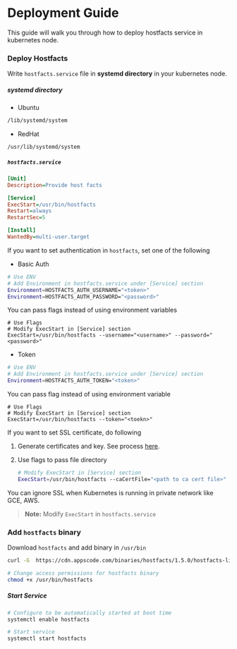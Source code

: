 # Deployment Guide

This guide will walk you through how to deploy hostfacts service in kubernetes node.

### Deploy Hostfacts

Write `hostfacts.service` file in __systemd directory__ in your kubernetes node.

##### systemd directory
* Ubuntu
```sh
/lib/systemd/system
```
* RedHat
```sh
/usr/lib/systemd/system
```


##### `hostfacts.service`
```ini
[Unit]
Description=Provide host facts

[Service]
ExecStart=/usr/bin/hostfacts
Restart=always
RestartSec=5

[Install]
WantedBy=multi-user.target
```

If you want to set authentication in `hostfacts`, set one of the following

* Basic Auth
```sh
# Use ENV
# Add Environment in hostfacts.service under [Service] section
Environment=HOSTFACTS_AUTH_USERNAME="<token>"
Environment=HOSTFACTS_AUTH_PASSWORD="<password>"
```
You can pass flags instead of using environment variables
```
# Use Flags
# Modify ExecStart in [Service] section
ExecStart=/usr/bin/hostfacts --username="<username>" --password="<password>"
```
* Token
```sh
# Use ENV
# Add Environment in hostfacts.service under [Service] section
Environment=HOSTFACTS_AUTH_TOKEN="<token>"
```
You can pass flag instead of using environment variable
```
# Use Flags
# Modify ExecStart in [Service] section
ExecStart=/usr/bin/hostfacts --token="<toekn>"
```

If you want to set SSL certificate, do following

1. Generate certificates and key. See process [here](../icinga2/certificate.md).
2. Use flags to pass file directory

    ```sh
    # Modify ExecStart in [Service] section
    ExecStart=/usr/bin/hostfacts --caCertFile="<path to ca cert file>" --certFile="<path to server cert file>" --keyFile="<path to server key file>"
    ```

You can ignore SSL when Kubernetes is running in private network like GCE, AWS.

> __Note:__ Modify `ExecStart` in `hostfacts.service`


### Add `hostfacts` binary

Download `hostfacts` and add binary in `/usr/bin`
```sh
curl -G  https://cdn.appscode.com/binaries/hostfacts/1.5.0/hostfacts-linux-amd64 -o /usr/bin/hostfacts

# Change access permissions for hostfacts binary
chmod +x /usr/bin/hostfacts
```

##### Start Service
```sh
# Configure to be automatically started at boot time
systemctl enable hostfacts

# Start service
systemctl start hostfacts
```
